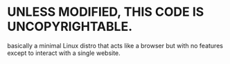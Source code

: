 # UNLESS MODIFIED, THIS CODE IS UNCOPYRIGHTABLE.
basically a minimal Linux distro that acts like a browser but with no features except to interact with a single website.
